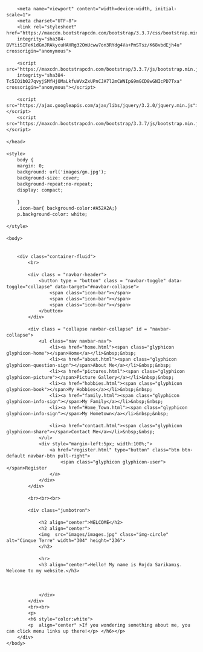 <!doctype html>
<html>
	<head>
		<title>Home </title>

		<meta name="viewport" content="width=device-width, initial-scale=1">
		<meta charset="UTF-8">
		<link rel="stylesheet" href="https://maxcdn.bootstrapcdn.com/bootstrap/3.3.7/css/bootstrap.min.css" 
		integrity="sha384-BVYiiSIFeK1dGmJRAkycuHAHRg32OmUcww7on3RYdg4Va+PmSTsz/K68vbdEjh4u" crossorigin="anonymous">
		
		<script src="https://maxcdn.bootstrapcdn.com/bootstrap/3.3.7/js/bootstrap.min.js" 
		integrity="sha384-Tc5IQib027qvyjSMfHjOMaLkfuWVxZxUPnCJA7l2mCWNIpG9mGCD8wGNIcPD7Txa" crossorigin="anonymous"></script>
		
		<script src="https://ajax.googleapis.com/ajax/libs/jquery/3.2.0/jquery.min.js"></script>
		<script src="https://maxcdn.bootstrapcdn.com/bootstrap/3.3.7/js/bootstrap.min.js"></script>
		
	</head>
	
	<style>
		body {
		margin: 0;
		background: url('images/gn.jpg');
		background-size: cover;
		background-repeat:no-repeat;
		display: compact;
		
		}
		.icon-bar{ background-color:#A52A2A;}
		p.background-color: white;
		
	</style>
	
	<body>
	
	
		<div class="container-fluid">
			<br>
			
			<div class = "navbar-header">
				<button type = "button" class = "navbar-toggle"	data-toggle="collapse" data-target="#navbar-collapse">
					<span class="icon-bar"></span>
					<span class="icon-bar"></span>
					<span class="icon-bar"></span>
				</button>
			</div>
   
			<div class = "collapse navbar-collapse" id = "navbar-collapse">
				<ul class="nav navbar-nav">
					<li><a href="home.html"><span class="glyphicon glyphicon-home"></span>Home</a></li>&nbsp;&nbsp;
					<li><a href="about.html"><span class="glyphicon glyphicon-question-sign"></span>About Me</a></li>&nbsp;&nbsp;
					<li><a href="pictures.html"><span class="glyphicon glyphicon-picture"></span>Picture Gallery</a></li>&nbsp;&nbsp;
					<li><a href="hobbies.html"><span class="glyphicon glyphicon-book"></span>My Hobbies</a></li>&nbsp;&nbsp;
					<li><a href="family.html"><span class="glyphicon glyphicon-info-sign"></span>My Family</a></li>&nbsp;&nbsp;
					<li><a href="Home_Town.html"><span class="glyphicon glyphicon-info-sign"></span>My Hometown</a></li>&nbsp;&nbsp;
					
					<li><a href="contact.html"><span class="glyphicon glyphicon-share"></span>Contact Me</a></li>&nbsp;&nbsp;
				</ul>
				<div style="margin-left:5px; width:100%;">
					<a href="register.html" type="button" class="btn btn-default navbar-btn pull-right">
						<span class="glyphicon glyphicon-user"></span>Register
					</a>
				</div>
			</div>
				
			<br><br><br>
			
			<div class="jumbotron">
				
				<h2 align="center">WELCOME</h2>
				<h2 align="center">
				<img  src="images/images.jpg" class="img-circle" alt="Cinque Terre" width="304" height="236">
				</h2>
				
				<hr>
				<h3 align="center">Hello! My name is Rojda Sarikamış. Welcome to my website.</h3>
				
				
				
				</div> 
			</div>
			<br><br>
			<p>
			<h6 style="color:white">
			<p  align="center" >If you wondering something about me, you can click menu links up there!</p> </h6></p>
		</div>
	</body>
</html>








